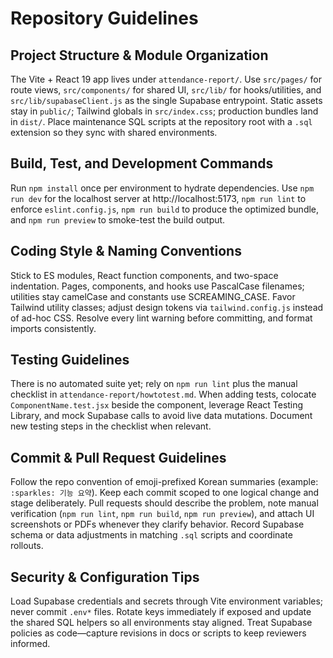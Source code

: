 # Repository Guidelines

## Project Structure & Module Organization
The Vite + React 19 app lives under `attendance-report/`. Use `src/pages/` for route views, `src/components/` for shared UI, `src/lib/` for hooks/utilities, and `src/lib/supabaseClient.js` as the single Supabase entrypoint. Static assets stay in `public/`; Tailwind globals in `src/index.css`; production bundles land in `dist/`. Place maintenance SQL scripts at the repository root with a `.sql` extension so they sync with shared environments.

## Build, Test, and Development Commands
Run `npm install` once per environment to hydrate dependencies. Use `npm run dev` for the localhost server at http://localhost:5173, `npm run lint` to enforce `eslint.config.js`, `npm run build` to produce the optimized bundle, and `npm run preview` to smoke-test the build output.

## Coding Style & Naming Conventions
Stick to ES modules, React function components, and two-space indentation. Pages, components, and hooks use PascalCase filenames; utilities stay camelCase and constants use SCREAMING_CASE. Favor Tailwind utility classes; adjust design tokens via `tailwind.config.js` instead of ad-hoc CSS. Resolve every lint warning before committing, and format imports consistently.

## Testing Guidelines
There is no automated suite yet; rely on `npm run lint` plus the manual checklist in `attendance-report/howtotest.md`. When adding tests, colocate `ComponentName.test.jsx` beside the component, leverage React Testing Library, and mock Supabase calls to avoid live data mutations. Document new testing steps in the checklist when relevant.

## Commit & Pull Request Guidelines
Follow the repo convention of emoji-prefixed Korean summaries (example: `:sparkles: 기능 요약`). Keep each commit scoped to one logical change and stage deliberately. Pull requests should describe the problem, note manual verification (`npm run lint`, `npm run build`, `npm run preview`), and attach UI screenshots or PDFs whenever they clarify behavior. Record Supabase schema or data adjustments in matching `.sql` scripts and coordinate rollouts.

## Security & Configuration Tips
Load Supabase credentials and secrets through Vite environment variables; never commit `.env*` files. Rotate keys immediately if exposed and update the shared SQL helpers so all environments stay aligned. Treat Supabase policies as code—capture revisions in docs or scripts to keep reviewers informed.
